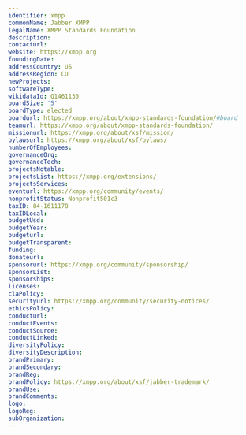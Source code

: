 ```yaml
---
identifier: xmpp
commonName: Jabber XMPP
legalName: XMPP Standards Foundation
description:
contacturl:
website: https://xmpp.org
foundingDate:
addressCountry: US
addressRegion: CO
newProjects:
softwareType:
wikidataId: Q1461130
boardSize: '5'
boardType: elected
boardurl: https://xmpp.org/about/xmpp-standards-foundation/#board
teamurl: https://xmpp.org/about/xmpp-standards-foundation/
missionurl: https://xmpp.org/about/xsf/mission/
bylawsurl: https://xmpp.org/about/xsf/bylaws/
numberOfEmployees:
governanceOrg:
governanceTech:
projectsNotable:
projectsList: https://xmpp.org/extensions/
projectsServices:
eventurl: https://xmpp.org/community/events/
nonprofitStatus: Nonprofit501c3
taxID: 84-1611178
taxIDLocal:
budgetUsd:
budgetYear:
budgeturl:
budgetTransparent:
funding:
donateurl:
sponsorurl: https://xmpp.org/community/sponsorship/
sponsorList:
sponsorships:
licenses:
claPolicy:
securityurl: https://xmpp.org/community/security-notices/
ethicsPolicy:
conducturl:
conductEvents:
conductSource:
conductLinked:
diversityPolicy:
diversityDescription:
brandPrimary:
brandSecondary:
brandReg:
brandPolicy: https://xmpp.org/about/xsf/jabber-trademark/
brandUse:
brandComments:
logo:
logoReg:
subOrganization:
---
```


